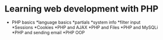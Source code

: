 # Learning web development with PHP
* PHP basics 
  *language basics
  *partials
  *system info
  *filter input
  *Sessions
  *Cookies
  *PHP and AJAX
  *PHP and Files
  *PHP and MySQLi
  *PHP and sending email
  *PHP OOP
